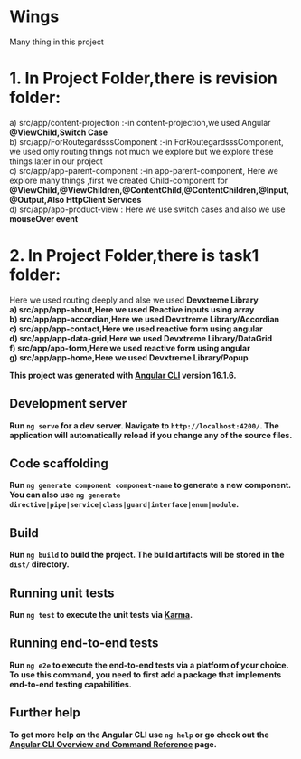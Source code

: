 # Wings
Many thing in this project <br>
# 1. In Project Folder,there is revision folder: <br>
a) src/app/content-projection :-in content-projection,we used Angular <b> @ViewChild,Switch Case </b> <br>
b) src/app/ForRoutegardsssComponent :-in ForRoutegardsssComponent, we used only routing things not much we explore but we explore these things later in our project <br>
c) src/app/app-parent-component :-in app-parent-component, Here we explore many things ,first we created Child-component for <b> @ViewChild,@ViewChildren,@ContentChild,@ContentChildren,@Input,@Output,Also HttpClient Services </b> <br>
d) src/app/app-product-view : Here we use switch cases and also we use <b> mouseOver event </b>
# 2. In Project Folder,there is task1 folder: <br> 
Here we used routing deeply and alse we used <b> Devxtreme Library <br>
a) src/app/app-about,Here we used Reactive inputs using array <br>
b) src/app/app-accordian,Here we used <b> Devxtreme Library/Accordian </b><br>
c) src/app/app-contact,Here we used reactive form using angular <br>
d) src/app/app-data-grid,Here we used  <b> Devxtreme Library/DataGrid </b><br>
f) src/app/app-form,Here we used reactive form using angular <br>
g) src/app/app-home,Here we used  <b> Devxtreme Library/Popup </b><br>


This project was generated with [Angular CLI](https://github.com/angular/angular-cli) version 16.1.6.

## Development server

Run `ng serve` for a dev server. Navigate to `http://localhost:4200/`. The application will automatically reload if you change any of the source files.

## Code scaffolding

Run `ng generate component component-name` to generate a new component. You can also use `ng generate directive|pipe|service|class|guard|interface|enum|module`.

## Build

Run `ng build` to build the project. The build artifacts will be stored in the `dist/` directory.

## Running unit tests

Run `ng test` to execute the unit tests via [Karma](https://karma-runner.github.io).

## Running end-to-end tests

Run `ng e2e` to execute the end-to-end tests via a platform of your choice. To use this command, you need to first add a package that implements end-to-end testing capabilities.

## Further help

To get more help on the Angular CLI use `ng help` or go check out the [Angular CLI Overview and Command Reference](https://angular.io/cli) page.
